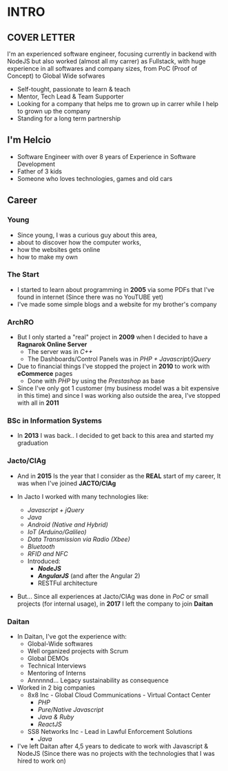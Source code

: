 # INTRO

## COVER LETTER
  I'm an experienced software engineer, focusing currently in backend with NodeJS but also worked (almost all my carrer) as Fullstack, with huge experience in all softwares and company sizes, from PoC (Proof of Concept) to Global Wide sofwares

  - Self-tought, passionate to learn & teach
  - Mentor, Tech Lead & Team Supporter
  - Looking for a company that helps me to grown up in carrer while I help to grown up the company
  - Standing for a long term partnership

## I'm Helcio
  * Software Engineer with over 8 years of Experience in Software Development
  * Father of 3 kids
  * Someone who loves technologies, games and old cars

## Career

### Young
  * Since young, I was a curious guy about this area,
  * about to discover how the computer works, 
  * how the websites gets online 
  * how to make my own

### The Start
  * I started to learn about programming in **2005** via some PDFs that I've found in internet (Since there was no YouTUBE yet)
  * I've made some simple blogs and a website for my brother's company

### ArchRO
  * But I only started a "real" project in **2009** when I decided to have a **Ragnarok Online Server**
    * The server was in _C++_ 
    * The Dashboards/Control Panels was in _PHP + Javascript/jQuery_
  * Due to financial things I've stopped the project in **2010** to work with **eCommerce** pages
    * Done with _PHP_ by using the _Prestashop_ as base
  * Since I've only got 1 customer (my business model was a bit expensive in this time) and since I was working also outside the area, 
  I've stopped with all in  **2011**

### BSc in Information Systems
  * In **2013** I was back.. I decided to get back to this area and started my graduation

### Jacto/CIAg
  * And in **2015** Is the year that I consider as the **REAL** start of my career, It was when I've joined **JACTO/CIAg**
  * In Jacto I worked with many technologies like:
    * _Javascript + jQuery_
    * _Java_
    * _Android (Native and Hybrid)_
    * _IoT (Arduino/Galileo)_
    * _Data Transmission via Radio (Xbee)_
    * _Bluetooth_
    * _RFID and NFC_
    * Introduced: 
      * **_NodeJS_**
      * **_AngularJS_** (and after the Angular 2)
      * RESTFul architecture

  * But... Since all experiences at Jacto/CIAg was done in _PoC_ or small projects (for internal usage), in **2017** I left the company to join **Daitan**

### Daitan
  * In Daitan, I've got the experience with:
    * Global-Wide softwares
    * Well organized projects with Scrum
    * Global DEMOs
    * Technical Interviews
    * Mentoring of Interns
    * Annnnnd... Legacy sustainability as consequence
  * Worked in 2 big companies
    * 8x8 Inc - Global Cloud Communications - Virtual Contact Center
      * _PHP_
      * _Pure/Native Javascript_
      * _Java & Ruby_
      * _ReactJS_
    * SS8 Networks Inc - Lead in Lawful Enforcement Solutions
      * _Java_
  * I've left Daitan after 4,5 years to dedicate to work with Javascript & NodeJS (Since there was no projects with the technologies that I was hired to work on)


